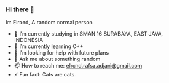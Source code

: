 ### Hi there 👋

Im Elrond, A random normal person

- 🔭 I’m currently studying in SMAN 16 SURABAYA, EAST JAVA, INDONESIA
- 🌱 I’m currently learning C++
- 🤔 I’m looking for help with future plans
- 💬 Ask me about something random
- 📫 How to reach me: elrond.rafsa.adjani@gmail.com
- ⚡ Fun fact: Cats are cats.
